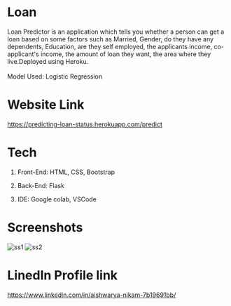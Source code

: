# Loan
Loan Predictor is an application which tells you whether a person can get a loan based on some factors such as Married, Gender, do they have any dependents, Education, are they self employed, the applicants income, co-applicant's income, the amount of loan they want, the area where they live.Deployed using Heroku. <br/><br/>
Model Used: Logistic Regression

# Website Link
https://predicting-loan-status.herokuapp.com/predict

# Tech
1. Front-End: HTML, CSS, Bootstrap

2. Back-End: Flask 
 
3. IDE: Google colab, VSCode 

# Screenshots
![ss1](https://user-images.githubusercontent.com/75825851/130810027-3b2ba386-6942-4d2f-bdb4-085b0932cbbd.PNG)
![ss2](https://user-images.githubusercontent.com/75825851/130810097-24c0ccf8-a66b-41a2-93d0-29e96379c8b4.PNG)


# LinedIn Profile link
https://www.linkedin.com/in/aishwarya-nikam-7b19691bb/
